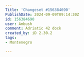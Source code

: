 ```yaml
---
Title: 'Changeset #156384690'
PublishDate: 2024-09-09T09:14:30Z
id: 156384690
user: Ambush
comment: Adriatic 42 dock
created_by: iD 2.30.2
tags:
- Montenegro

---
```


